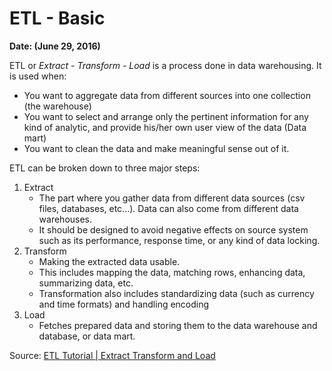 # ETL - Basic

**Date: (June 29, 2016)**

ETL or *Extract - Transform - Load* is a process done in data warehousing. It is used when:
- You want to aggregate data from different sources into one collection (the warehouse)
- You want to select and arrange only the pertinent information for any kind of analytic, and provide his/her own user view of the data (Data mart)
- You want to clean the data and make meaningful sense out of it.

ETL can be broken down to three major steps:
1. Extract
    - The part where you gather data from different data sources (csv files, databases, etc...). Data can also come from different data warehouses.
    - It should be designed to avoid negative effects on source system such as its performance, response time, or any kind of data locking.
2. Transform
    - Making the extracted data usable.
    - This includes mapping the data, matching rows, enhancing data, summarizing data, etc.
    - Transformation also includes standardizing data (such as currency and time formats) and handling encoding
3. Load
    - Fetches prepared data and storing them to the data warehouse and database, or data mart.

Source: [ETL Tutorial | Extract Transform and Load](https://www.youtube.com/watch?v=WZw0OTgCBOY)
